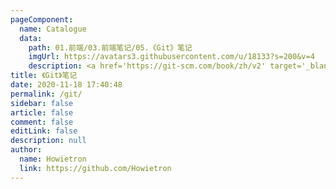 ```yaml
---
pageComponent:
  name: Catalogue
  data:
    path: 01.前端/03.前端笔记/05.《Git》笔记
    imgUrl: https://avatars3.githubusercontent.com/u/18133?s=200&v=4
    description: <a href='https://git-scm.com/book/zh/v2' target='_blank'>Git官网文档</a>的学习笔记，以官方文档为准。
title: 《Git》笔记
date: 2020-11-18 17:40:48
permalink: /git/
sidebar: false
article: false
comment: false
editLink: false
description: null
author:
  name: Howietron
  link: https://github.com/Howietron
---
```

